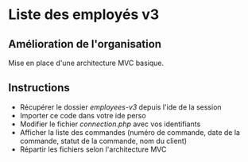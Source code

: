 # Liste des employés v3

## Amélioration de l'organisation

Mise en place d'une architecture MVC basique.

## Instructions

* Récupérer le dossier *employees-v3* depuis l'ide de la session
* Importer ce code dans votre ide perso
* Modifier le fichier *connection.php* avec vos identifiants
* Afficher la liste des commandes (numéro de commande, date de la commande, statut de la commande, nom du client)
* Répartir les fichiers selon l'architecture MVC